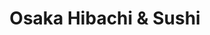 ---
layout: place
title: "Osaka Hibachi & Sushi"
permalink: /virginia/powhatan/osaka-hibachi-sushi.html
stateAbbr: VA
stateName: Virginia
cityName: Powhatan
seo:
  name: "Osaka Hibachi & Sushi"
  type: Restaurant
  links: null
description: "Osaka Hibachi & Sushi serves delicious sushi in Powhatan, Virginia. Try fresh Japanese dishes for a great dining experience. "
place_id: ChIJr9rkId9isYkRrMezE7GnXvA
photos:
  - name: >-
      places/ChIJr9rkId9isYkRrMezE7GnXvA/photos/AeeoHcIZeZv77oK2ykYxyfpRSTJh1OFreZg7zvocY9sp8Tik3U_WWFBA3gfDrQ2JCSR-3M9jEOGTQD_fwSIltk3lfQoIsEPB_ferviqfTPucr5ZWlVYY-oILEDRsvrMN_LY1pIQ7WTV6CV_4NtR_3s4c9X8j80FFA3ewMSb8lwsEHDNMi1JY8UEqiw_YvPzRFlBxmu_bkBQHxudWNG8np_Gv8dh1JS31dUfdVkiUXQDvmpl9N-3Ov6nDqvgqdIVBPqzfHEfL2_w5TAdmljcs9waXWGju-iSLXVB74jyVwsXaR3I33YUK93YnmxWe_gmgTOWgBmDgk5HjmUJ_-yQrXTZgpSBpHtxkyWoSzx--TRU9UkZo8r3jvma3lc0DmY7HcnHoaca54VjBsW2vDKhRl8fVZ4a135bJ7rsUZNYp82hoMYRpTnc
    widthPx: 3024
    heightPx: 4032
    authorAttributions:
      - displayName: Kate Doolin
        uri: https://maps.google.com/maps/contrib/100019891170603361397
        photoUri: >-
          https://lh3.googleusercontent.com/a-/ALV-UjWAgPCTAllnAEzSyjoESjuR-pF6tEFkw0JIeKKcN_oBGID2Aak=s100-p-k-no-mo
    flagContentUri: >-
      https://www.google.com/local/imagery/report/?cb_client=maps_api_places.places_api&image_key=!1e10!2sCIHM0ogKEICAgIDprc2R5AE&hl=en-US
    googleMapsUri: >-
      https://www.google.com/maps/place//data=!3m4!1e2!3m2!1sCIHM0ogKEICAgIDprc2R5AE!2e10!4m2!3m1!1s0x89b162df21e4daaf:0xf05ea7b113b3c7ac
  - name: >-
      places/ChIJr9rkId9isYkRrMezE7GnXvA/photos/AeeoHcJEyGOHg__5q8nwC8LUuyvnsCmwwraCqIHy3bDS22mlCn9bNbpRl46aPPvR3CSBXYqPO_iGtveW2YgI_fNkfOPWTBlMbmO3t-DPg3ltsOLeUHM65tOTJ6n4BIszKCBFmAHVcpzV-W6ERxfQRImpKPYP0qrKjG57nCSd_1UcrFNW7QjoHBMA5PTI5qdhv4qlV9A6PrLPwjS1PGTvuMs5LsaG1N-4rdFOZtLFWCEwTpqfFk_JNVjpTUYNcXne1mEVUYZAburGsVlBD_GJm7Xb_iRNYHDdEb-8TdgkcO-N24hf5kksKoz9hi3_wq1a7KNVgi6NNjRDolZ9XGqBgP3yeP_V7rsrZ6igc_Ij5_ApmowLYRUAVwwFmrl6DheQBC8wEH3XI2BReu0GyK9LE1jHNlR_Q0awOIpjr4g0ZcI3drZ-pDgr
    widthPx: 3600
    heightPx: 4800
    authorAttributions:
      - displayName: Taryn Sharpe
        uri: https://maps.google.com/maps/contrib/117915261116269771744
        photoUri: >-
          https://lh3.googleusercontent.com/a-/ALV-UjV1XcbapPrTU9bxxoCTnkxCOyV2ssMTze_RKEbWwf_ET02AIc8q7w=s100-p-k-no-mo
    flagContentUri: >-
      https://www.google.com/local/imagery/report/?cb_client=maps_api_places.places_api&image_key=!1e10!2sCIHM0ogKEICAgIDDuPyCiQE&hl=en-US
    googleMapsUri: >-
      https://www.google.com/maps/place//data=!3m4!1e2!3m2!1sCIHM0ogKEICAgIDDuPyCiQE!2e10!4m2!3m1!1s0x89b162df21e4daaf:0xf05ea7b113b3c7ac
  - name: >-
      places/ChIJr9rkId9isYkRrMezE7GnXvA/photos/AeeoHcLMta_h22_wPgJL3WDrjz37oJhTMKPKLyZG_5tZDhKsLKPB8Ud3CCCw2rcpqvE71hhCH2pCtyFVl3AP1ZdJTWy4U9Xao796m5wGnxbusgIS5ov838_vhNRLbPF-65Uq_wzJCqItz8ErXXVjp5tyZSJzNVsOTwWqGmsqwnEc3wrgTsIWSbimyVIM2kcsEB7svaY-qPEWPhnl581qkw4KlQuodPbC9hjI-3_K72I9jeB0KBLJabPvAWbI_DyXUPG3DXKwAPQLXvZ0W3SK_FZObhC8m2K_8nGnGnplAYDF6SabRaP1GNbVCRScpDwBqbObACfmTNWPH4VX-bxMGm9Yr9hK7ozPf4rPB8h38L9q9OnRw3Axz8zcK-ZGY6i9I22WG_JCeR13QjWnSxlurlubwsMfqz-uO2KtNSxrblpJlzX47By-
    widthPx: 3024
    heightPx: 4032
    authorAttributions:
      - displayName: Ashley Parker
        uri: https://maps.google.com/maps/contrib/112637960428530849005
        photoUri: >-
          https://lh3.googleusercontent.com/a-/ALV-UjWRMUDeHiTkLpdkC7Hi6mEV3ZulTp6Bn6knZfFkgpvUASlaCmNR=s100-p-k-no-mo
    flagContentUri: >-
      https://www.google.com/local/imagery/report/?cb_client=maps_api_places.places_api&image_key=!1e10!2sCIHM0ogKEICAgICEmpvshAE&hl=en-US
    googleMapsUri: >-
      https://www.google.com/maps/place//data=!3m4!1e2!3m2!1sCIHM0ogKEICAgICEmpvshAE!2e10!4m2!3m1!1s0x89b162df21e4daaf:0xf05ea7b113b3c7ac
  - name: >-
      places/ChIJr9rkId9isYkRrMezE7GnXvA/photos/AeeoHcIOtvjKk-ii267aY6aKF9Tb_H4QXPQ52UtekW_4ReI79nT4_c0rtT_HuaVBEQeHW49qmJMWeaEaYgL_LUTNvlE5SJYMtFPX219Xyeca6sVhTPmz6WmUKmPqSoyTQPHevIsUy-1255hhwLmuI5wf6EwmFp5G6HyoUsgL8SRTos_ro10VBahDKk_Wv-gRv72S3GvzbitTcA2cQ92k2ASxIa6Y8NyjwXMCFzEtzFhnMTKwOD9cBhNJ62ywKCjr2G6feLbc9e7SX3QxAzb6FYZ7GfPMEoy1sVuSLEY8MXmyhF6PqydDJm7LNBypK7eRp_BxJaY4jSFagMQmiNvdlgEYh8RhiesU9kAWrZOReQIOfd5mnWWlj8079q1-K0AbtejolfKNJ6ZgySJkneQT8fn8nuiOA0G0CJ3rXT5S2b-0iko
    widthPx: 4800
    heightPx: 2700
    authorAttributions:
      - displayName: Ashley Parker
        uri: https://maps.google.com/maps/contrib/112637960428530849005
        photoUri: >-
          https://lh3.googleusercontent.com/a-/ALV-UjWRMUDeHiTkLpdkC7Hi6mEV3ZulTp6Bn6knZfFkgpvUASlaCmNR=s100-p-k-no-mo
    flagContentUri: >-
      https://www.google.com/local/imagery/report/?cb_client=maps_api_places.places_api&image_key=!1e10!2sCIHM0ogKEICAgICEmpvsEA&hl=en-US
    googleMapsUri: >-
      https://www.google.com/maps/place//data=!3m4!1e2!3m2!1sCIHM0ogKEICAgICEmpvsEA!2e10!4m2!3m1!1s0x89b162df21e4daaf:0xf05ea7b113b3c7ac
  - name: >-
      places/ChIJr9rkId9isYkRrMezE7GnXvA/photos/AeeoHcIOWN1zg-pvGxSdK6qZvquH4jiJwsM0DG0_APW2V7DWXljHYX1rFZSxf2PgRu2a4CrHHLooiwgHpZPxAuSSYsg0Pk9FW-qanD9l_mrerx7LsM6hI-BF1EooeEOA3IP9v6o1DcprQEnPUZJDsWmw48evDmDHxLwKqWtN1Px8mTy4g6RKpegZk8drBWV8Okgk1kvmCo5mqNIHFYyzIKlo-jBmnsOeMgENNjojal8FyLel0TaydhcTbxMYeIxIkJmVi-7sLj_j28-xab3PS-ZKMfG_0eRqDlWuCCToLZON8K4_RI8DkxUzj_WYp2FmK9GCdqJzvUcj0Szkp30NLn7pNCGF1NBw2A56t052iCZdkLh9ywRbL4hgywJjAYqbN0tk6No7k3jVqPX9plOqr3aOl7LrhsHRjTYJUC6VMKINa9mFnQ
    widthPx: 3600
    heightPx: 4800
    authorAttributions:
      - displayName: Taryn Sharpe
        uri: https://maps.google.com/maps/contrib/117915261116269771744
        photoUri: >-
          https://lh3.googleusercontent.com/a-/ALV-UjV1XcbapPrTU9bxxoCTnkxCOyV2ssMTze_RKEbWwf_ET02AIc8q7w=s100-p-k-no-mo
    flagContentUri: >-
      https://www.google.com/local/imagery/report/?cb_client=maps_api_places.places_api&image_key=!1e10!2sCIHM0ogKEICAgIDDuPyCKQ&hl=en-US
    googleMapsUri: >-
      https://www.google.com/maps/place//data=!3m4!1e2!3m2!1sCIHM0ogKEICAgIDDuPyCKQ!2e10!4m2!3m1!1s0x89b162df21e4daaf:0xf05ea7b113b3c7ac
  - name: >-
      places/ChIJr9rkId9isYkRrMezE7GnXvA/photos/AeeoHcLmT_LzZtEnFk0zYY6NJ96CFgSpwhdUT612n0nEY22d4XrhSQvn4KkIRpwINJNPFEYyOrWNt590R4-vAtVuaZw4prKbKKiLEv5x_jXFhBiDz7ycUka6CdqgCb4_7zv6NyF0K12F9uEmLeP12_N3F3QTDK3v1kWFRe4kDVjRX5iaOKrBvpAy8wGV38idVDiOOoAqLYJdHyr9wkq0Ru9cNJjObrNjTeiyGq2H2-syGv8Reopi-2hxLXQ_unXTeUjKYoq-kFc3mkVh9lVuQYvCSY57PnnC0YGSdc78kfgsPhWan3OvP-10X5e6x0ZI5P0qo0pu1PCEDjNZ5E4UY-adzz_D4PC1Go89nbdJYxVMKaURprhgv5VJRyWCqwZRtMg59eByXF5UVOTCZezEFNSHRT3s4g4B3cQs3zkGeZ6Bdwc
    widthPx: 3600
    heightPx: 4800
    authorAttributions:
      - displayName: Taryn Sharpe
        uri: https://maps.google.com/maps/contrib/117915261116269771744
        photoUri: >-
          https://lh3.googleusercontent.com/a-/ALV-UjV1XcbapPrTU9bxxoCTnkxCOyV2ssMTze_RKEbWwf_ET02AIc8q7w=s100-p-k-no-mo
    flagContentUri: >-
      https://www.google.com/local/imagery/report/?cb_client=maps_api_places.places_api&image_key=!1e10!2sCIHM0ogKEICAgIDDuPyCSQ&hl=en-US
    googleMapsUri: >-
      https://www.google.com/maps/place//data=!3m4!1e2!3m2!1sCIHM0ogKEICAgIDDuPyCSQ!2e10!4m2!3m1!1s0x89b162df21e4daaf:0xf05ea7b113b3c7ac
  - name: >-
      places/ChIJr9rkId9isYkRrMezE7GnXvA/photos/AeeoHcJ6V2rbXOmjYif8ZvrVMRKLfjT_sAJNwkUPM6j8H_JYwx_pyomTvE_poHaR-UrK1e0UFyNofOKdjff2cNgjFrtPcRJPoLe5ceH9Zl14zx4qYLJvgW_VfeXaO6AHT5SU4K2HN_mieFhCl7wPDPj7ti35ejHS2cPPjOYXoRsq69-t0IwXVUXOQNXmh8V9IGGqONZ_JsBrzyLdcnJPoDrRrQnIItb40l-CALmKrTNr0xeEUPH8DxOlEzLO7srEcBQ4vG2aolm1rMmsSMBYMP1jXFveJuM8HfGA0BTF2Ue84Jz3rtExe0HhqJW1Lb64G7obsZf3hq7JJHTvZ4E1HpQMQk1OcYBjpfGsHye36bhWZwZpO1cUCsoHfG0VgFHWq0lsTvvNShUbcGKIlhXpBzSzZp9lyBgyAiNJV_roe3lo7CRUWg
    widthPx: 4032
    heightPx: 3024
    authorAttributions:
      - displayName: Sheldon Booker
        uri: https://maps.google.com/maps/contrib/109458365223325396165
        photoUri: >-
          https://lh3.googleusercontent.com/a/ACg8ocLpo7ZDLdhgSqKDubjC2obr5--TiulXCOyGU7inBTFv6Gl6Ew=s100-p-k-no-mo
    flagContentUri: >-
      https://www.google.com/local/imagery/report/?cb_client=maps_api_places.places_api&image_key=!1e10!2sCIHM0ogKEICAgICU9-W9WA&hl=en-US
    googleMapsUri: >-
      https://www.google.com/maps/place//data=!3m4!1e2!3m2!1sCIHM0ogKEICAgICU9-W9WA!2e10!4m2!3m1!1s0x89b162df21e4daaf:0xf05ea7b113b3c7ac
  - name: >-
      places/ChIJr9rkId9isYkRrMezE7GnXvA/photos/AeeoHcIgXYz8ebCgm68ONxrGrTWXTyND4F_cnsLQI0R78Vtx7EHdlohPKJUjdItzkOi8Xj1AUZGKanrcBGR2ezfSxPTS7RTKz17kYnmtK9-516LUkEnrKBPXNwkmg7piliyt4eOEjEn_Q13E5aruP1IbA2riFYk8H8GyGGLr4V92G9R6DHSOnNEHgTp65CrPq1wEIaCU_Yuin5s5k3S7vVZtULl0UB3XDPaoL4vivo7duq5jkAnl2m5CtQ2IxT8keO9aSYb2EETdBGKSNwF6zIYXxzBip2kdRexVZcMyE2gXi_M3bYVrSKbY32ZmG36VKHsNmwt8hTylYQ4eNmokIuZhzsDeS0F3VLdXaRcERr5ol9EOy614CcDgHdW4nW9sDz-hN83cMReI06UW_284vR2WrnYMzkQ-NFAwuN3hRPm-qqcI7ZU_
    widthPx: 3504
    heightPx: 2856
    authorAttributions:
      - displayName: david ostwinkle
        uri: https://maps.google.com/maps/contrib/106343894570897870671
        photoUri: >-
          https://lh3.googleusercontent.com/a/ACg8ocLQLFDu5LApmc58B7AHDkzjRqDScju0tQyS1GK0IGw2mnydGg=s100-p-k-no-mo
    flagContentUri: >-
      https://www.google.com/local/imagery/report/?cb_client=maps_api_places.places_api&image_key=!1e10!2sCIHM0ogKEICAgIDzlvzx9gE&hl=en-US
    googleMapsUri: >-
      https://www.google.com/maps/place//data=!3m4!1e2!3m2!1sCIHM0ogKEICAgIDzlvzx9gE!2e10!4m2!3m1!1s0x89b162df21e4daaf:0xf05ea7b113b3c7ac
  - name: >-
      places/ChIJr9rkId9isYkRrMezE7GnXvA/photos/AeeoHcJAITI0pX2uGAbJEpCzCf0UZTKmEsski-CcNILHs9U9SD_RWymYbWEyb_r8Flrv3wm-ocqcL6sKEfNjeDc_bLg76IxDzdZUfag0ke8lAX8ceD1T7CevRe6rYNNIdjUQ_MMcx_uHtT0HOuxlj8YmTJdec7eEmrufc4vUtT5Wji7WkP6XagWisT4fQDjPpPjSJ2Q13WaB5lCfyscQR7kTG4qQHADIeD2ifOUDaKtznKt-GOyvfy_a2ZKofcpRvn7MQRug6XnUTpSi3eSt4VnCax_9WGlEw4sE5QoQCWyW07UtISQcmktWV4RyzmKbh-ZxIjH01BwE7mTJYfIEH9qg6yGEo0tKhmg3Gqq5yMCsrFx7ZgE5eF-EY0kW8vFd7sqfmvkL81VXduLnZ-9uBwjezaVMnBC8r8qznp3TUsNPkJ7KAA
    widthPx: 1000
    heightPx: 561
    authorAttributions:
      - displayName: Will Lewis
        uri: https://maps.google.com/maps/contrib/109365007756284167448
        photoUri: >-
          https://lh3.googleusercontent.com/a-/ALV-UjX259cj6aMjZ6ONV16wnihJGSlOgy4N_a56ZtKym74eKG9L9WfHLg=s100-p-k-no-mo
    flagContentUri: >-
      https://www.google.com/local/imagery/report/?cb_client=maps_api_places.places_api&image_key=!1e10!2sCIHM0ogKEICAgID4-qSaMA&hl=en-US
    googleMapsUri: >-
      https://www.google.com/maps/place//data=!3m4!1e2!3m2!1sCIHM0ogKEICAgID4-qSaMA!2e10!4m2!3m1!1s0x89b162df21e4daaf:0xf05ea7b113b3c7ac
  - name: >-
      places/ChIJr9rkId9isYkRrMezE7GnXvA/photos/AeeoHcJv-okELTGVbyd4OTxEbU6uMvYM-fdabdVY-mE5lPpwxd-s3umpxH-9xKGrtWwUIMxgWRz4EKRsi2uolK5oXX_OazW5uJGtmnW9Bl0gQfD7St98JKnzI2uRY7k_UtASs2jQCMAKU9OhXNwIAE9guPyZUiuHydtEl0NgJwTU-Jwmc2h3OQDiwZ72-HKz5qct5QKXJ1-h9EJu13SdrvWVzBhEeUm6jmG2YtrGIZIp6FgHkt6M-yzsGtaOnKcOhVJKvL2wro31CXcttCq7S6MPHZKDx-VC8PIBD5aI3SoaclzVY5deme3efbF70VUeHmyJPgB-zM6a418EU1IpGqI8S8z3EC8H2hU0ZvTpN0QIgOaL5r_wCg_1p7O7eRYGIHSs_LCNlRimI3-QNWCmQo9WWZXVJ0SP087cpC6P6e6ICA_M-Jbl
    widthPx: 4800
    heightPx: 2700
    authorAttributions:
      - displayName: Ashley Parker
        uri: https://maps.google.com/maps/contrib/112637960428530849005
        photoUri: >-
          https://lh3.googleusercontent.com/a-/ALV-UjWRMUDeHiTkLpdkC7Hi6mEV3ZulTp6Bn6knZfFkgpvUASlaCmNR=s100-p-k-no-mo
    flagContentUri: >-
      https://www.google.com/local/imagery/report/?cb_client=maps_api_places.places_api&image_key=!1e10!2sCIHM0ogKEICAgICEmpus_wE&hl=en-US
    googleMapsUri: >-
      https://www.google.com/maps/place//data=!3m4!1e2!3m2!1sCIHM0ogKEICAgICEmpus_wE!2e10!4m2!3m1!1s0x89b162df21e4daaf:0xf05ea7b113b3c7ac
address: 2105 Academy Rd Ste G, Powhatan, VA 23139, USA
street: 2105 Academy Rd Ste G
city: Powhatan
state: VA
zip: '23139'
country: USA
neighborhood: null
latitude: '37.539376'
longitude: '-77.884627'
accessibility_options:
  wheelchairAccessibleParking: true
  wheelchairAccessibleEntrance: true
  wheelchairAccessibleRestroom: true
  wheelchairAccessibleSeating: true
business_status: OPERATIONAL
name: Osaka Hibachi & Sushi
google_maps_links:
  directionsUri: >-
    https://www.google.com/maps/dir//''/data=!4m7!4m6!1m1!4e2!1m2!1m1!1s0x89b162df21e4daaf:0xf05ea7b113b3c7ac!3e0
  placeUri: https://maps.google.com/?cid=17320465595895105452
  writeAReviewUri: >-
    https://www.google.com/maps/place//data=!4m3!3m2!1s0x89b162df21e4daaf:0xf05ea7b113b3c7ac!12e1
  reviewsUri: >-
    https://www.google.com/maps/place//data=!4m4!3m3!1s0x89b162df21e4daaf:0xf05ea7b113b3c7ac!9m1!1b1
  photosUri: >-
    https://www.google.com/maps/place//data=!4m3!3m2!1s0x89b162df21e4daaf:0xf05ea7b113b3c7ac!10e5
primary_type: Japanese Restaurant
opening_hours:
  regular: null
  current: null
secondary_opening_hours:
  regular:
    weekdayDescriptions: null
    type: null
  current:
    weekdayDescriptions: null
    type: null
phone: null
price_level: null
price_range: null
rating: null
rating_count: 0
website: null
reviews: null
parking_options: null
payment_options: null
allow_dogs: null
curbside_pickup: null
delivery: null
dine_in: null
good_for_children: null
good_for_groups: null
good_for_sports: null
live_music: null
menu_for_children: null
outdoor_seating: null
reservable: null
restroom: null
serves_beer: null
serves_breakfast: null
serves_brunch: null
serves_cocktails: null
serves_coffee: null
serves_dinner: null
serves_dessert: null
serves_lunch: null
serves_vegetarian_food: null
serves_wine: null
takeout: null
summary: null

---